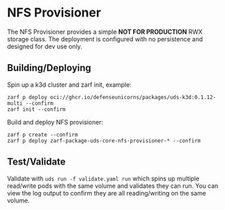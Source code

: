 # NFS Provisioner

The NFS Provisioner provides a simple **NOT FOR PRODUCTION** RWX storage class. The deployment is configured with no persistence and designed for dev use only.

## Building/Deploying

Spin up a k3d cluster and zarf init, example:
```console
zarf p deploy oci://ghcr.io/defenseunicorns/packages/uds-k3d:0.1.12-multi --confirm
zarf init --confirm
```

Build and deploy NFS provisioner:
```console
zarf p create --confirm
zarf p deploy zarf-package-uds-core-nfs-provisioner-* --confirm
```

## Test/Validate

Validate with `uds run -f validate.yaml run` which spins up multiple read/write pods with the same volume and validates they can run. You can view the log output to confirm they are all reading/writing on the same volume.
